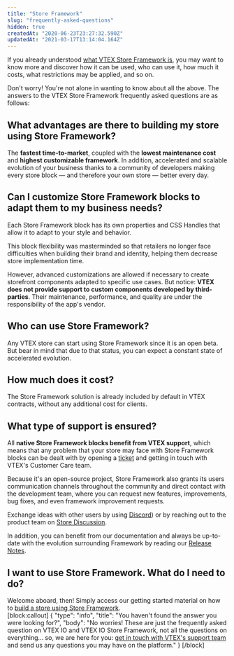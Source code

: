 ```yaml
---
title: "Store Framework"
slug: "frequently-asked-questions"
hidden: true
createdAt: "2020-06-23T23:27:32.590Z"
updatedAt: "2021-03-17T13:14:04.164Z"
---
```

If you already understood [what VTEX Store Framework is](https://developers.vtex.com/docs/guides/what-is-store-framework), you may want to know more and discover how it can be used, who can use it, how much it costs, what restrictions may be applied, and so on.

Don't worry! You're not alone in wanting to know about all the above. The answers to the VTEX Store Framework frequently asked questions are as follows:

## What advantages are there to building my store using Store Framework? 

The **fastest time-to-market**, coupled with the **lowest maintenance cost** and **highest customizable framework**. In addition, accelerated and scalable evolution of your business thanks to a community of developers making every store block  —  and therefore your own store — better every day. 

## Can I customize Store Framework blocks to adapt them to my business needs?

Each Store Framework block has its own properties and CSS Handles that allow it to adapt to your style and behavior. 

This block flexibility was masterminded so that retailers no longer face difficulties when building their brand and identity, helping them decrease store implementation time.  

However, advanced customizations are allowed if necessary to create storefront components adapted to specific use cases. But notice: **VTEX does not provide support to custom components developed by third-parties**. Their maintenance, performance, and quality are under the responsibility of the app's vendor. 

## Who can use Store Framework?

Any VTEX store can start using Store Framework since it is an open beta. But bear in mind that due to that status, you can expect a constant state of accelerated evolution. 

## How much does it cost?

The Store Framework solution is already included by default in VTEX contracts, without any additional cost for clients. 

## What type of support is ensured?

All **native Store Framework blocks benefit from VTEX support**, which means that any problem that your store may face with Store Framework blocks can be dealt with by opening a [ticket](https://help-tickets.vtex.com/smartlink/sso/login/zendesk) and getting in touch with VTEX's Customer Care team.

Because it's an open-source project, Store Framework also grants its users communication channels throughout the community and direct contact with the development team, where you can request new features, improvements, bug fixes, and even framework improvement requests. 

Exchange ideas with other users by using [Discord](https://discordapp.com/channels/652163009988263940/652253291916296232)) or by reaching out to the product team on [Store Discussion](https://github.com/vtex-apps/store-discussion).

In addition, you can benefit from our documentation and always be up-to-date with the evolution surrounding Framework by reading our [Release Notes](https://developers.vtex.com/vtex-developer-docs/changelog).

## I want to use Store Framework. What do I need to do?

Welcome aboard, then! Simply access our getting started material on how to [build a store using Store Framework](https://vtex.io/docs/getting-started/build-stores-with-store-framework/1).  
[block:callout]
{
  "type": "info",
  "title": "You haven't found the answer you were looking for?",
  "body": "No worries! These are just the frequently asked question on VTEX IO and VTEX IO Store Framework, not all the questions on everything... so, we are here for you: [get in touch with VTEX's support team](https://help.vtex.com/tutorial/opening-tickets-to-vtex-support--16yOEqpO32UQYygSmMSSAM) and send us any questions you may have on the platform."
}
[/block]